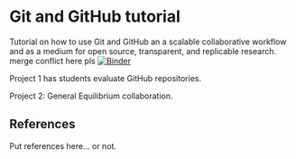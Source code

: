 # Git and GitHub tutorial

Tutorial on how to use Git and GitHub an a scalable collaborative workflow and as a medium for open source, transparent, and replicable research.
merge conflict here pls
[![Binder](https://mybinder.org/badge_logo.svg)](https://mybinder.org/v2/gh/nyupredocs/githubtutorial/master)

Project 1 has students evaluate GitHub repositories.

Project 2: General Equilibrium collaboration.

## References
Put references here... or not.

